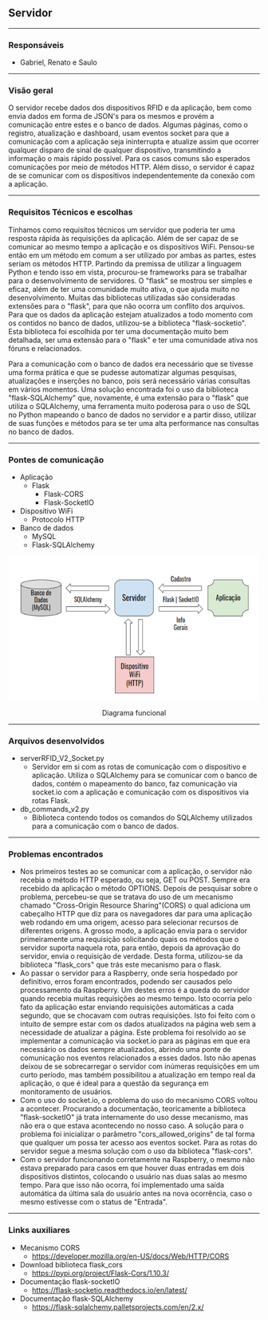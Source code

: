 ## Servidor
---------------------------------
### Responsáveis
* Gabriel, Renato e Saulo

---------------------------------
### Visão geral
<p> 
  O servidor recebe dados dos dispositivos RFID e da aplicação, bem como envia dados em forma de JSON's para os mesmos e provém a comunicação entre estes e o banco de dados. Algumas páginas, como o registro, atualização e dashboard, usam eventos socket para que a comunicação com a aplicação seja ininterrupta e atualize assim que ocorrer qualquer disparo de sinal de qualquer dispositivo, transmitindo a informação o mais rápido possível. Para os casos comuns são esperados comunicações por meio de métodos HTTP. Além disso, o servidor é capaz de se comunicar com os dispositivos independentemente da conexão com a aplicação.
</p>
  
---------------------------------
### Requisitos Técnicos e escolhas

 <p>
  Tínhamos como requisitos técnicos um servidor que poderia ter uma resposta rápida às requisições da aplicação. Além de ser capaz de se comunicar ao mesmo tempo a aplicação e os dispositivos WiFi. Pensou-se então em um método em comum a ser utilizado por ambas as partes, estes seriam os métodos HTTP. Partindo da premissa de utilizar a linguagem Python e tendo isso em vista, procurou-se frameworks para se trabalhar para o desenvolvimento de servidores. O "flask" se mostrou ser simples e eficaz, além de ter uma comunidade muito ativa, o que ajuda muito no desenvolvimento. Muitas das bibliotecas utilizadas são consideradas extensões para o "flask", para que não ocorra um conflito dos arquivos. Para que os dados da aplicação estejam atualizados a todo momento com os contidos no banco de dados, utilizou-se a biblioteca "flask-socketio". Esta biblioteca foi escolhida por ter uma documentação muito bem detalhada, ser uma extensão para o "flask" e ter uma comunidade ativa nos fóruns e relacionados.
  
  Para a comunicação com o banco de dados era necessário que se tivesse uma forma prática e que se pudesse automatizar algumas pesquisas, atualizações e inserções no banco, pois será necessário várias consultas em vários momentos. Uma solução encontrada foi o uso da biblioteca "flask-SQLAlchemy" que, novamente, é uma extensão para o "flask" que utiliza o SQLAlchemy, uma ferramenta muito poderosa para o uso de SQL no Python mapeando o banco de dados no servidor e a partir disso, utilizar de suas funções e métodos para se ter uma alta performance nas consultas no banco de dados.
  </p>
  
---------------------------------
### Pontes de comunicação
 * Aplicação
   * Flask
     * Flask-CORS
     * Flask-SocketIO
 * Dispositivo WiFi
   * Protocolo HTTP
 * Banco de dados
   * MySQL
   * Flask-SQLAlchemy

<p align="center">
  <img src="ServidorRFIDV2.png" width="500" title="Servidor RFID">
</p>
<p align="center">
  Diagrama funcional
  </p>

---------------------------------
### Arquivos desenvolvidos
 * serverRFID_V2_Socket.py
   * Servidor em si com as rotas de comunicação com o dispositivo e aplicação. Utiliza o SQLAlchemy para se comunicar com o banco de dados, contém o mapeamento do banco, faz comunicação via socket.io com a aplicação e comunicação com os dispositivos via rotas Flask. 
 * db_commands_v2.py
   * Biblioteca contendo todos os comandos do SQLAlchemy utilizados para a comunicação com o banco de dados.

---------------------------------
### Problemas encontrados
 * Nos primeiros testes ao se comunicar com a aplicação, o servidor não recebia o método HTTP esperado, ou seja, GET ou POST. Sempre era recebido da aplicação o método OPTIONS. Depois de pesquisar sobre o problema, percebeu-se que se tratava do uso de um mecanismo chamado "Cross-Origin Resource Sharing"(CORS) o qual adiciona um cabeçalho HTTP que diz para os navegadores dar para uma aplicação web rodando em uma origem, acesso para selecionar recursos de diferentes origens. A grosso modo, a aplicação envia para o servidor primeiramente uma requisição solicitando quais os métodos que o servidor suporta naquela rota, para então, depois da aprovação do servidor, envia o requisição de verdade. Desta forma, utilizou-se da biblioteca "flask_cors" que trás este mecanismo para o flask.
 * Ao passar o servidor para a Raspberry, onde seria hospedado por definitivo, erros foram encontrados, podendo ser causados pelo processamento da Raspberry. Um destes erros é a queda do servidor quando recebia muitas requisições ao mesmo tempo. Isto ocorria pelo fato da aplicação estar enviando requisições automáticas a cada segundo, que se chocavam com outras requisições. Isto foi feito com o intuito de sempre estar com os dados atualizados na página web sem a necessidade de atualizar a página. Este problema foi resolvido ao se implementar a comunicação via socket.io para as páginas em que era necessário os dados sempre atualizados, abrindo uma ponte de comunicação nos eventos relacionados a esses dados. Isto não apenas deixou de se sobrecarregar o servidor com inúmeras requisições em um curto período, mas também possibilitou a atualização em tempo real da aplicação, o que é ideal para a questão da segurança em monitoramento de usuários.
 * Com o uso do socket.io, o problema do uso do mecanismo CORS voltou a acontecer. Procurando a documentação, teoricamente a biblioteca "flask-socketIO" já trata internamente do uso desse mecanismo, mas não era o que estava acontecendo no nosso caso. A solução para o problema foi inicializar o parâmetro "cors_allowed_origins" de tal forma que qualquer um possa ter acesso aos eventos socket. Para as rotas do servidor segue a mesma solução com o uso da biblioteca "flask-cors".
 * Com o servidor funcionando corretamente na Raspberry, o mesmo não estava preparado para casos em que houver duas entradas em dois dispositivos distintos, colocando o usuário nas duas salas ao mesmo tempo. Para que isso não ocorra, foi implementado uma saída automática da última sala do usuário antes na nova ocorrência, caso o mesmo estivesse com o status de "Entrada".
---------------------------------
### Links auxiliares
 * Mecanismo CORS
   * https://developer.mozilla.org/en-US/docs/Web/HTTP/CORS
 * Download biblioteca flask_cors
   * https://pypi.org/project/Flask-Cors/1.10.3/
 * Documentação flask-socketIO
   * https://flask-socketio.readthedocs.io/en/latest/
 * Documentação flask-SQLAlchemy
   * https://flask-sqlalchemy.palletsprojects.com/en/2.x/
